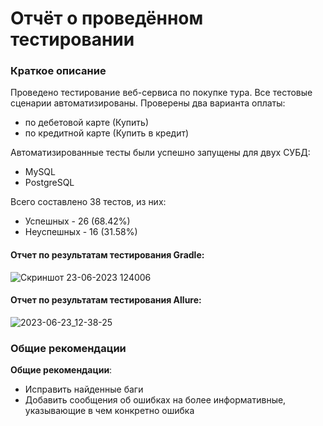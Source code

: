 # Отчёт о проведённом тестировании

### Краткое описание

Проведено тестирование веб-сервиса по покупке тура. Все тестовые сценарии автоматизированы. Проверены два варианта
оплаты:

- по дебетовой карте (Купить)
- по кредитной карте (Купить в кредит)

Автоматизированные тесты были успешно запущены для двух СУБД:

- MySQL
- PostgreSQL

Всего составлено 38 тестов, из них:

- Успешных - 26 (68.42%)
- Неуспешных - 16 (31.58%)

#### Отчет по результатам тестирования Gradle:
![Скриншот 23-06-2023 124006](https://github.com/VLADIMIRstrong/diplom-3/assets/120030142/828addad-4a6f-476a-88b8-3f665a35e69f)
  

#### Отчет по результатам тестирования Allure:


![2023-06-23_12-38-25](https://github.com/VLADIMIRstrong/diplom-3/assets/120030142/382dd1fb-1fcd-40f2-82ce-b2f598593bad)

### Общие рекомендации

**Общие рекомендации**:

* Исправить найденные баги
* Добавить сообщения об ошибках на более информативные, указывающие в чем конкретно ошибка